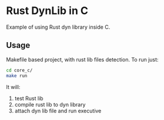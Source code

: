 # Rust DynLib in C

Example of using Rust dyn library inside C.

## Usage

Makefile based project, with rust lib files detection. To run just:
```sh
cd core_c/
make run
```
It will:
1. test Rust lib
2. compile rust lib to dyn library
3. attach dyn lib file and run executive

